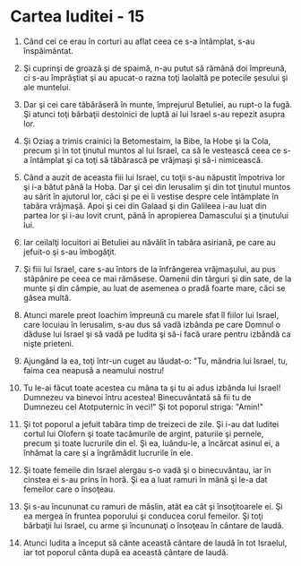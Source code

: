 # Cartea Iuditei - 15

1. Când cei ce erau în corturi au aflat ceea ce s-a întâmplat, s-au înspăimântat. 

2. Şi cuprinşi de groază şi de spaimă, n-au putut să rămână doi împreună, ci s-au împrăştiat şi au apucat-o razna toţi laolaltă pe potecile şesului şi ale muntelui. 

3. Dar şi cei care tăbărâseră în munte, împrejurul Betuliei, au rupt-o la fugă. Şi atunci toţi bărbaţii destoinici de luptă ai lui Israel s-au repezit asupra lor. 

4. Şi Oziaş a trimis crainici la Betomestaim, la Bibe, la Hobe şi la Cola, precum şi în tot ţinutul muntos al lui Israel, ca să le vestească ceea ce s-a întâmplat şi ca toţi să tăbărască pe vrăjmaşi şi să-i nimicească. 

5. Când a auzit de aceasta fiii lui Israel, cu toţii s-au năpustit împotriva lor şi i-a bătut până la Hoba. Dar şi cei din Ierusalim şi din tot ţinutul muntos au sărit în ajutorul lor, căci şi pe ei îi vestise despre cele întâmplate în tabăra vrăjmaşă. Apoi şi cei din Galaad şi din Galileea i-au luat din partea lor şi i-au lovit crunt, până în apropierea Damascului şi a ţinutului lui. 

6. Iar ceilalţi locuitori ai Betuliei au năvălit în tabăra asiriană, pe care au jefuit-o şi s-au îmbogăţit. 

7. Şi fiii lui Israel, care s-au întors de la înfrângerea vrăjmaşului, au pus stăpânire pe ceea ce mai rămăsese. Oamenii din târguri şi din sate, de la munte şi din câmpie, au luat de asemenea o pradă foarte mare, căci se găsea multă. 

8. Atunci marele preot Ioachim împreună cu marele sfat îl fiilor lui Israel, care locuiau în Ierusalim, s-au dus să vadă izbânda pe care Domnul o dăduse lui Israel şi să vadă pe Iudita şi să-i facă urare pentru izbândă ca nişte prieteni. 

9. Ajungând la ea, toţi într-un cuget au lăudat-o: "Tu, mândria lui Israel, tu, faima cea neapusă a neamului nostru! 

10. Tu le-ai făcut toate acestea cu mâna ta şi tu ai adus izbânda lui Israel! Dumnezeu va binevoi întru acestea! Binecuvântată să fii tu de Dumnezeu cel Atotputernic în veci!" Şi tot poporul striga: "Amin!" 

11. Şi tot poporul a jefuit tabăra timp de treizeci de zile. Şi i-au dat Iuditei cortul lui Olofern şi toate tacâmurile de argint, paturile şi pernele, precum şi toate lucrurile din el. Şi ea, luându-le, a încărcat asinul ei, a înhămat la care şi a îngrămădit lucrurile în ele. 

12. Şi toate femeile din Israel alergau s-o vadă şi o binecuvântau, iar în cinstea ei s-au prins în horă. Şi ea a luat ramuri în mână şi le-a dat femeilor care o însoţeau. 

13. Şi s-au încununat cu ramuri de măslin, atât ea cât şi însoţitoarele ei. Şi ea mergea în fruntea poporului şi conducea corul femeilor. Şi toţi bărbaţii lui Israel, cu arme şi încununaţi o însoţeau în cântare de laudă. 

14. Atunci Iudita a început să cânte această cântare de laudă în tot Israelul, iar tot poporul cânta după ea această cântare de laudă. 

